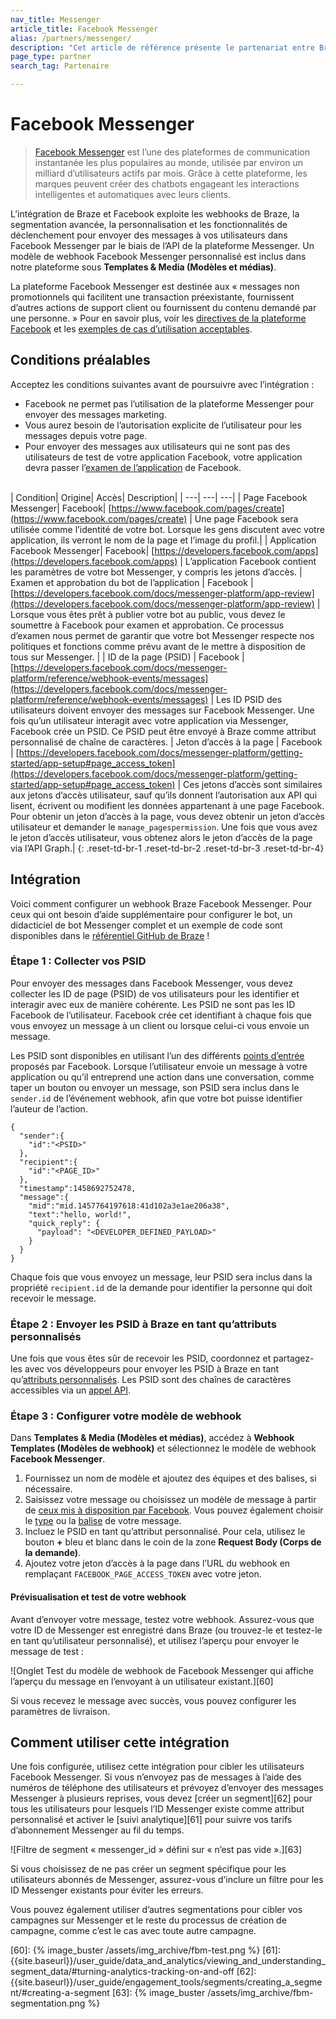 ```yaml
---
nav_title: Messenger
article_title: Facebook Messenger
alias: /partners/messenger/
description: "Cet article de référence présente le partenariat entre Braze et Facebook Messenger, l’une des plateformes de communication instantanée les plus populaires au monde."
page_type: partner
search_tag: Partenaire

---
```


# Facebook Messenger

> [Facebook Messenger](https://developers.facebook.com/docs/messenger-platform/) est l’une des plateformes de communication instantanée les plus populaires au monde, utilisée par environ un milliard d’utilisateurs actifs par mois. Grâce à cette plateforme, les marques peuvent créer des chatbots engageant les interactions intelligentes et automatiques avec leurs clients.

L’intégration de Braze et Facebook exploite les webhooks de Braze, la segmentation avancée, la personnalisation et les fonctionnalités de déclenchement pour envoyer des messages à vos utilisateurs dans Facebook Messenger par le biais de l’API de la plateforme Messenger. Un modèle de webhook Facebook Messenger personnalisé est inclus dans notre plateforme sous **Templates & Media (Modèles et médias)**.

La plateforme Facebook Messenger est destinée aux « messages non promotionnels qui facilitent une transaction préexistante, fournissent d’autres actions de support client ou fournissent du contenu demandé par une personne. » Pour en savoir plus, voir les [directives de la plateforme Facebook](https://developers.facebook.com/docs/messenger-platform) et les [exemples de cas d’utilisation acceptables](https://developers.facebook.com/docs/messenger-platform/app-review#examples_acceptable).

## Conditions préalables

Acceptez les conditions suivantes avant de poursuivre avec l’intégration :
- Facebook ne permet pas l’utilisation de la plateforme Messenger pour envoyer des messages marketing. 
- Vous aurez besoin de l’autorisation explicite de l’utilisateur pour les messages depuis votre page. 
- Pour envoyer des messages aux utilisateurs qui ne sont pas des utilisateurs de test de votre application Facebook, votre application devra passer l’[examen de l’application](https://developers.facebook.com/docs/messenger-platform/app-review) de Facebook.<br><br>

| Condition| Origine| Accès| Description|
| ---| ---| ---|
| Page Facebook Messenger| Facebook| [https://www.facebook.com/pages/create](https://www.facebook.com/pages/create) | Une page Facebook sera utilisée comme l’identité de votre bot. Lorsque les gens discutent avec votre application, ils verront le nom de la page et l’image du profil.|
| Application Facebook Messenger| Facebook| [https://developers.facebook.com/apps](https://developers.facebook.com/apps) | L’application Facebook contient les paramètres de votre bot Messenger, y compris les jetons d’accès.
| Examen et approbation du bot de l’application | Facebook | [https://developers.facebook.com/docs/messenger-platform/app-review](https://developers.facebook.com/docs/messenger-platform/app-review) | Lorsque vous êtes prêt à publier votre bot au public, vous devez le soumettre à Facebook pour examen et approbation. Ce processus d’examen nous permet de garantir que votre bot Messenger respecte nos politiques et fonctions comme prévu avant de le mettre à disposition de tous sur Messenger. |
| ID de la page (PSID) | Facebook | [https://developers.facebook.com/docs/messenger-platform/reference/webhook-events/messages](https://developers.facebook.com/docs/messenger-platform/reference/webhook-events/messages) | Les ID PSID des utilisateurs doivent envoyer des messages sur Facebook Messenger. Une fois qu’un utilisateur interagit avec votre application via Messenger, Facebook crée un PSID. Ce PSID peut être envoyé à Braze comme attribut personnalisé de chaîne de caractères.
| Jeton d’accès à la page | Facebook | [https://developers.facebook.com/docs/messenger-platform/getting-started/app-setup#page_access_token](https://developers.facebook.com/docs/messenger-platform/getting-started/app-setup#page_access_token) | Ces jetons d’accès sont similaires aux jetons d’accès utilisateur, sauf qu’ils donnent l’autorisation aux API qui lisent, écrivent ou modifient les données appartenant à une page Facebook. Pour obtenir un jeton d’accès à la page, vous devez obtenir un jeton d’accès utilisateur et demander le `manage_pagespermission`. Une fois que vous avez le jeton d’accès utilisateur, vous obtenez alors le jeton d’accès de la page via l’API Graph.|
{: .reset-td-br-1 .reset-td-br-2 .reset-td-br-3  .reset-td-br-4}

## Intégration

Voici comment configurer un webhook Braze Facebook Messenger. 
Pour ceux qui ont besoin d’aide supplémentaire pour configurer le bot, un didacticiel de bot Messenger complet et un exemple de code sont disponibles dans le [référentiel GitHub de Braze](https://github.com/Appboy/appboy-fb-messenger-bot) !

### Étape 1 : Collecter vos PSID

Pour envoyer des messages dans Facebook Messenger, vous devez collecter les ID de page (PSID) de vos utilisateurs pour les identifier et interagir avec eux de manière cohérente. Les PSID ne sont pas les ID Facebook de l’utilisateur. Facebook crée cet identifiant à chaque fois que vous envoyez un message à un client ou lorsque celui-ci vous envoie un message.

Les PSID sont disponibles en utilisant l’un des différents [points d’entrée](https://developers.facebook.com/docs/messenger-platform/discovery) proposés par Facebook. Lorsque l’utilisateur envoie un message à votre application ou qu’il entreprend une action dans une conversation, comme taper un bouton ou envoyer un message, son PSID sera inclus dans le `sender.id` de l’événement webhook, afin que votre bot puisse identifier l’auteur de l’action.

```
{
  "sender":{
    "id":"<PSID>"
  },
  "recipient":{
    "id":"<PAGE_ID>"
  },
  "timestamp":1458692752478,
  "message":{
    "mid":"mid.1457764197618:41d102a3e1ae206a38",
    "text":"hello, world!",
    "quick_reply": {
      "payload": "<DEVELOPER_DEFINED_PAYLOAD>"
    }
  }
}
```

Chaque fois que vous envoyez un message, leur PSID sera inclus dans la propriété `recipient.id` de la demande pour identifier la personne qui doit recevoir le message.

### Étape 2 : Envoyer les PSID à Braze en tant qu’attributs personnalisés

Une fois que vous êtes sûr de recevoir les PSID, coordonnez et partagez-les avec vos développeurs pour envoyer les PSID à Braze en tant qu’[attributs personnalisés]({{site.baseurl}}/user_guide/Data_and_Analytics/Custom_Data/Custom_Attributes/#custom-attributes). Les PSID sont des chaînes de caractères accessibles via un [appel API](https://developers.facebook.com/docs/messenger-platform/reference/send-api).

### Étape 3 : Configurer votre modèle de webhook

Dans **Templates & Media (Modèles et médias)**, accédez à **Webhook Templates (Modèles de webhook)** et sélectionnez le modèle de webhook **Facebook Messenger**.

1. Fournissez un nom de modèle et ajoutez des équipes et des balises, si nécessaire.
2. Saisissez votre message ou choisissez un modèle de message à partir de [ceux mis à disposition par Facebook](https://developers.facebook.com/docs/messenger-platform/reference/webhook-events/messages). Vous pouvez également choisir le [type](https://developers.facebook.com/docs/messenger-platform/send-messages#message_types) ou la [balise](https://developers.facebook.com/docs/messenger-platform/send-messages/message-tags) de votre message.
3. Incluez le PSID en tant qu’attribut personnalisé. Pour cela, utilisez le bouton **+** bleu et blanc dans le coin de la zone **Request Body (Corps de la demande)**.
3. Ajoutez votre jeton d’accès à la page dans l’URL du webhook en remplaçant `FACEBOOK_PAGE_ACCESS_TOKEN` avec votre jeton.

#### Prévisualisation et test de votre webhook

Avant d’envoyer votre message, testez votre webhook. Assurez-vous que votre ID de Messenger est enregistré dans Braze (ou trouvez-le et testez-le en tant qu’utilisateur personnalisé), et utilisez l’aperçu pour envoyer le message de test :

![Onglet Test du modèle de webhook de Facebook Messenger qui affiche l’aperçu du message en l’envoyant à un utilisateur existant.][60]

Si vous recevez le message avec succès, vous pouvez configurer les paramètres de livraison.

## Comment utiliser cette intégration

Une fois configurée, utilisez cette intégration pour cibler les utilisateurs Facebook Messenger. Si vous n’envoyez pas de messages à l’aide des numéros de téléphone des utilisateurs et prévoyez d’envoyer des messages Messenger à plusieurs reprises, vous devez [créer un segment][62] pour tous les utilisateurs pour lesquels l’ID Messenger existe comme attribut personnalisé et activer le [suivi analytique][61] pour suivre vos tarifs d’abonnement Messenger au fil du temps. 

![Filtre de segment « messenger_id » défini sur « n’est pas vide ».][63]

Si vous choisissez de ne pas créer un segment spécifique pour les utilisateurs abonnés de Messenger, assurez-vous d’inclure un filtre pour les ID Messenger existants pour éviter les erreurs.

Vous pouvez également utiliser d’autres segmentations pour cibler vos campagnes sur Messenger et le reste du processus de création de campagne, comme c’est le cas avec toute autre campagne.

[60]: {% image_buster /assets/img_archive/fbm-test.png %}
[61]: {{site.baseurl}}/user_guide/data_and_analytics/viewing_and_understanding_segment_data/#turning-analytics-tracking-on-and-off
[62]: {{site.baseurl}}/user_guide/engagement_tools/segments/creating_a_segment/#creating-a-segment
[63]: {% image_buster /assets/img_archive/fbm-segmentation.png %}